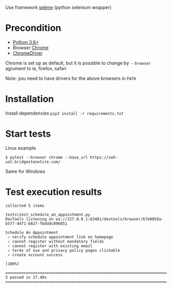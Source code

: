 Use framework [selene](https://github.com/yashaka/selene) (python selenium wrapper)

# Precondition

* [Python 3.6+](https://www.python.org/)
* Browser [Chrome](https://www.google.com/chrome/)
* [ChromeDriver](https://chromedriver.chromium.org/)

Chrome is set up as default, but it is possible to change by `--browser` agrument to ie, firefox, safari 

Note: you need to have drivers for the above browsers in `PATH` 


# Installation

Install dependencies `pip3 install -r requirements.txt`

# Start tests

Linux example
```
$ pytest --browser chrome --base_url https://cwh-uat.bridgestonetire.com/
```

Same for Windows

# Test execution results

```
collected 5 items                                                                                                                                                                                                                                                          

tests\test_schedule_an_appointment.py
DevTools listening on ws://127.0.0.1:63481/devtools/browser/67e0059a-b577-4471-b827-fbdddc896851

Schedule An Appointment
 ✓ verify schedule appointment link on homepage
 ✓ cannot register without mandatory fields
 ✓ cannot register with existing email
 ✓ terms of use and privacy policy pages clickable
 ✓ create account success
                                                                                                                                                                                                                                                                     [100%]

=========================================================================================================================== 5 passed in 27.48s ============================================================================================================================
```